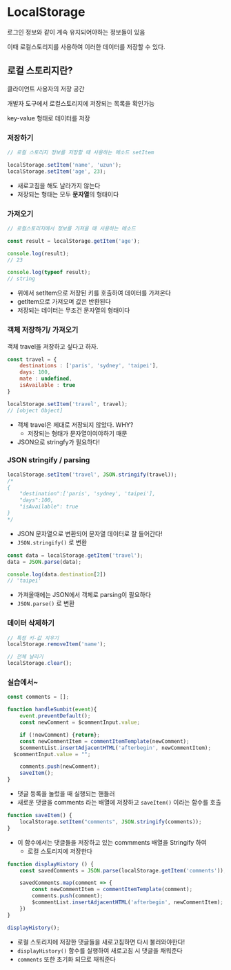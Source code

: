 # LocalStorage

로그인 정보와 같이 계속 유지되어야하는 정보들이 있음

이때 로컬스토리지를 사용하여 이러한 데이터를 저장할 수 있다.

## 로컬 스토리지란?

클라이언트 사용자의 저장 공간

개발자 도구에서 로컬스토리지에 저장되는 목록을 확인가능

key-value 형태로 데이터를 저장

### 저장하기

```jsx
// 로컬 스토리지 정보를 저장할 때 사용하는 메소드 setItem

localStorage.setItem('name', 'uzun');
localStorage.setItem('age', 23);
```

- 새로고침을 해도 날라가지 않는다
- 저장되는 형태는 모두 **문자열**의 형태이다

### 가져오기

```jsx
// 로컬스토리지에서 정보를 가져올 때 사용하는 메소드

const result = localStorage.getItem('age');

console.log(result);
// 23

console.log(typeof result);
// string
```

- 위에서 setItem으로 저장된 키를 호출하여 데이터를 가져온다
- getItem으로 가져오며 값은 반환된다
- 저장되는 데이터는 무조건 문자열의 형태이다

### 객체 저장하기/ 가져오기

객체 travel을 저장하고 싶다고 하자.

```jsx
const travel = {
	destinations : ['paris', 'sydney', 'taipei'],
	days: 100,
	mate : undefined,
	isAvailable : true
}

localStorage.setItem('travel', travel);
// [object Object]
```

- 객체 travel은 제대로 저장되지 않았다. WHY?
    - 저장되는 형태가 문자열이여야하기 때문
- JSON으로 stringfy가 필요하다!

### JSON stringify / parsing

```jsx
localStorage.setItem('travel', JSON.stringify(travel));
/* 
{
	"destination":['paris', 'sydney', 'taipei'],
	"days":100,
	"isAvailable": true
}
*/
```

- JSON 문자열으로 변환되어 문자열 데이터로 잘 들어간다!
- `JSON.stringify()` 로 변환

```jsx
const data = localStorage.getItem('travel');
data = JSON.parse(data);

console.log(data.destination[2])
// 'taipei'
```

- 가져올때에는 JSON에서 객체로 parsing이 필요하다
- `JSON.parse()` 로 변환

### 데이터 삭제하기

```jsx
// 특정 키-값 지우기
localStorage.removeItem('name');

// 전체 날리기
localStorage.clear();
```

### 실습에서~

```jsx
const comments = [];

function handleSumbit(event){
	event.preventDefault();
	const newComment = $commentInput.value;

	if (!newComment) {return};
	const newCommentItem = commentItemTemplate(newComment);
	$commentList.insertAdjacentHTML('afterbegin', newCommentItem);
  $commentInput.value = "";

	comments.push(newComment);
	saveItem();
}
```

- 댓글 등록을 눌렀을 때 실행되는 핸들러
- 새로운 댓글을 comments 라는 배열에 저장하고 `saveItem()` 이라는 함수를 호출

```jsx
function saveItem() {
	localStorage.setItem("comments", JSON.stringify(comments));
}
```

- 이 함수에서는 댓글들을 저장하고 있는 commments 배열을 Stringify 하여
    - 로컬 스토리지에 저장한다
    

```jsx
function displayHistory () {
	const savedComments = JSON.parse(localStorage.getItem('comments'));

	savedComments.map(comment => {
		const newCommentItem = commentItemTemplate(comment);
		comments.push(comment);
		$commentList.insertAdjacentHTML('afterbegin', newCommentItem);
	})
}

displayHistory();
```

- 로컬 스토리지에 저장한 댓글들을 새로고침하면 다시 불러와야한다!
- `displayHistory()` 함수를 실행하여 새로고침 시 댓글을 채워준다
- `comments` 또한 초기화 되므로 채워준다